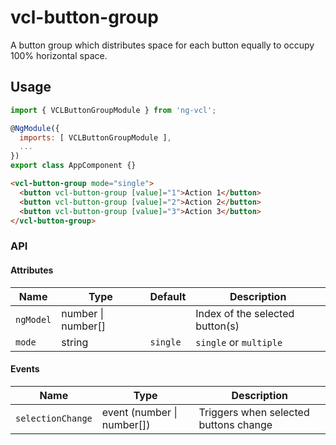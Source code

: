 # vcl-button-group

A button group which distributes space for each button equally to occupy 100% horizontal space.

## Usage

```js
import { VCLButtonGroupModule } from 'ng-vcl';

@NgModule({
  imports: [ VCLButtonGroupModule ],
  ...
})
export class AppComponent {}
```

```html
<vcl-button-group mode="single">
  <button vcl-button-group [value]="1">Action 1</button>
  <button vcl-button-group [value]="2">Action 2</button>
  <button vcl-button-group [value]="3">Action 3</button>
</vcl-button-group>
```

### API

#### Attributes

| Name                  | Type                           | Default  | Description
| --------------------- | ----------------------         | -------- |--------------
| `ngModel`             | number &#124; number[]         |          | Index of the selected button(s)
| `mode`                | string                         | `single` | `single` or `multiple`

#### Events

| Name                  | Type                           | Description
| -                     | -                              | -
| `selectionChange`     | event (number &#124; number[]) | Triggers when selected buttons change
